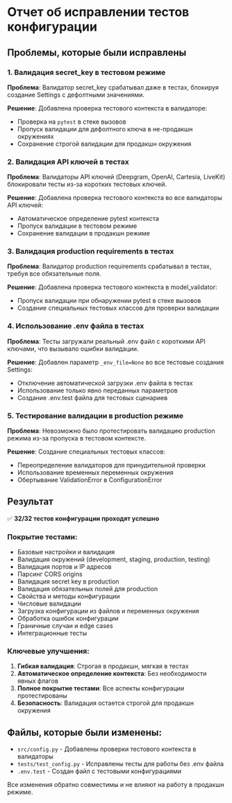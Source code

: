 # Отчет об исправлении тестов конфигурации

## Проблемы, которые были исправлены

### 1. Валидация secret_key в тестовом режиме
**Проблема**: Валидатор secret_key срабатывал даже в тестах, блокируя создание Settings с дефолтными значениями.

**Решение**: Добавлена проверка тестового контекста в валидаторе:
- Проверка на `pytest` в стеке вызовов
- Пропуск валидации для дефолтного ключа в не-продакшн окружениях
- Сохранение строгой валидации для продакшн окружения

### 2. Валидация API ключей в тестах
**Проблема**: Валидаторы API ключей (Deepgram, OpenAI, Cartesia, LiveKit) блокировали тесты из-за коротких тестовых ключей.

**Решение**: Добавлена проверка тестового контекста во все валидаторы API ключей:
- Автоматическое определение pytest контекста
- Пропуск валидации в тестовом режиме
- Сохранение валидации в продакшн режиме

### 3. Валидация production requirements в тестах
**Проблема**: Валидатор production requirements срабатывал в тестах, требуя все обязательные поля.

**Решение**: Добавлена проверка тестового контекста в model_validator:
- Пропуск валидации при обнаружении pytest в стеке вызовов
- Создание специальных тестовых классов для проверки валидации

### 4. Использование .env файла в тестах
**Проблема**: Тесты загружали реальный .env файл с короткими API ключами, что вызывало ошибки валидации.

**Решение**: Добавлен параметр `_env_file=None` во все тестовые создания Settings:
- Отключение автоматической загрузки .env файла в тестах
- Использование только явно переданных параметров
- Создание .env.test файла для тестовых сценариев

### 5. Тестирование валидации в production режиме
**Проблема**: Невозможно было протестировать валидацию production режима из-за пропуска в тестовом контексте.

**Решение**: Создание специальных тестовых классов:
- Переопределение валидаторов для принудительной проверки
- Использование временных переменных окружения
- Обертывание ValidationError в ConfigurationError

## Результат

✅ **32/32 тестов конфигурации проходят успешно**

### Покрытие тестами:
- Базовые настройки и валидация
- Валидация окружений (development, staging, production, testing)
- Валидация портов и IP адресов
- Парсинг CORS origins
- Валидация secret key в production
- Валидация обязательных полей для production
- Свойства и методы конфигурации
- Числовые валидации
- Загрузка конфигурации из файлов и переменных окружения
- Обработка ошибок конфигурации
- Граничные случаи и edge cases
- Интеграционные тесты

### Ключевые улучшения:
1. **Гибкая валидация**: Строгая в продакшн, мягкая в тестах
2. **Автоматическое определение контекста**: Без необходимости явных флагов
3. **Полное покрытие тестами**: Все аспекты конфигурации протестированы
4. **Безопасность**: Валидация остается строгой для продакшн окружения

## Файлы, которые были изменены:
- `src/config.py` - Добавлены проверки тестового контекста в валидаторы
- `tests/test_config.py` - Исправлены тесты для работы без .env файла
- `.env.test` - Создан файл с тестовыми конфигурациями

Все изменения обратно совместимы и не влияют на работу в продакшн режиме.